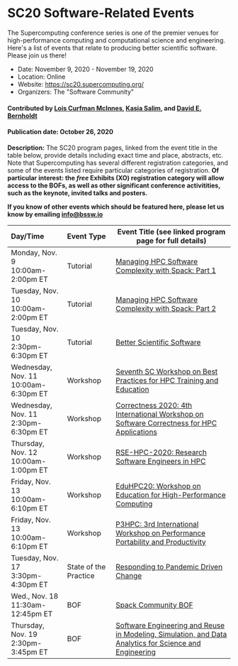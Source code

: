 # SC20 Software-Related Events

The Supercomputing conference series is one of the premier venues for high-performance computing and computational science and engineering.  Here's a list of events that relate to producing better scientific software.  Please join us there!

- Date: November 9, 2020 - November 19, 2020
- Location: Online
- Website: https://sc20.supercomputing.org/
- Organizers: The "Software Community"

#### Contributed by [Lois Curfman McInnes](https://github.com/curfman "Lois Curfman McInnes GitHub profile"), [Kasia Salim](https://github.com/karbarz "Kasia Salim Github profile"), and [David E. Bernholdt](https://github.com/bernhold "David E. Bernholdt GitHub profile")

#### Publication date: October 26, 2020

**Description:** The SC20 program pages, linked from the event title in the table below, provide details including exact time and place, abstracts, etc.  Note that Supercomputing has several different registration categories, and some of the events listed require particular categories of registration. **Of particular interest: the *free* Exhibits (XO) registration category will allow access to the BOFs, as well as other significant conference activitities, such as the keynote, invited talks and posters.**

**If you know of other events which should be featured here, please let us know by emailing info@bssw.io**

Day/Time | Event Type | Event Title (see linked program page for full details)
:---     |    :------ |--------------------------------------------------------
Monday, Nov. 9<br>10:00am-2:00pm ET | Tutorial | [Managing HPC Software Complexity with Spack: Part 1](https://sc20.supercomputing.org/presentation/?id=tut132&sess=sess241)
Tuesday, Nov. 10<br>10:00am-2:00pm ET | Tutorial | [Managing HPC Software Complexity with Spack: Part 2](https://sc20.supercomputing.org/presentation/?id=pec104&sess=sess267)
Tuesday, Nov. 10<br>2:30pm-6:30pm ET | Tutorial | [Better Scientific Software](https://sc20.supercomputing.org/presentation/?id=tut146&sess=sess275)
Wednesday, Nov. 11<br>10:00am-6:30pm ET | Workshop | [Seventh SC Workshop on Best Practices for HPC Training and Education](https://sc20.supercomputing.org/session/?sess=sess200)
Wednesday, Nov. 11<br>2:30pm-6:30pm ET | Workshop | [Correctness 2020: 4th International Workshop on Software Correctness for HPC Applications](https://sc20.supercomputing.org/session/?sess=sess205)
Thursday, Nov. 12<br>10:00am-1:00pm ET| Workshop | [RSE-HPC-2020: Research Software Engineers in HPC](https://sc20.supercomputing.org/session/?sess=sess217)
Friday, Nov. 13<br>10:00am-6:10pm ET | Workshop | [EduHPC20: Workshop on Education for High-Performance Computing](https://sc20.supercomputing.org/session/?sess=sess224)
Friday, Nov. 13<br>10:00am-6:10pm ET | Workshop | [P3HPC: 3rd International Workshop on Performance Portability and Productivity](https://sc20.supercomputing.org/session/?sess=sess221)
Tuesday, Nov. 17<br>3:30pm-4:30pm ET | State of the Practice | [Responding to Pandemic Driven Change](https://sc20.supercomputing.org/session/?sess=sess291)
Wed., Nov. 18<br>11:30am-12:45pm ET | BOF | [Spack Community BOF](https://sc20.supercomputing.org/presentation/?id=bof107&sess=sess310)
Thursday, Nov. 19<br>2:30pm-3:45pm ET | BOF | [Software Engineering and Reuse in Modeling, Simulation, and Data Analytics for Science and Engineering](https://sc20.supercomputing.org/presentation/?id=bof166&sess=sess307)

<!---
Publish: yes
RSS update: 2020-10-26
Categories: collaboration
Topics: projects and organizations, conferences and workshops
Tags: conference
Level: 2
Prerequisites: defaults
Aggregate: none
--->
